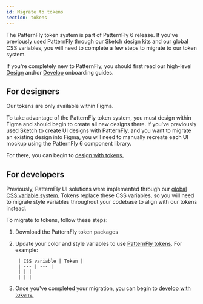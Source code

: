 ```yaml
---
id: Migrate to tokens
section: tokens
---
```


The PatternFly token system is part of PatternFly 6 release. If you've previously used PatternFly through our Sketch design kits and our global CSS variables, you will need to complete a few steps to migrate to our token system. 

If you're completely new to PatternFly, you should first read our high-level [Design](/get-started/design) and/or [Develop](/get-started/develop) onboarding guides.

## For designers 

Our tokens are only available within Figma.

To take advantage of the PatternFly token system, you must design within Figma and should begin to create all new designs there. If you've previously used Sketch to create UI designs with PatternFly, and you want to migrate an existing design into Figma, you will need to manually recreate each UI mockup using the PatternFly 6 component library.

For there, you can begin to [design with tokens.](/tokens/design-with-tokens)

## For developers

Previously, PatternFly UI solutions were implemented through our [global CSS variable system.](/developer-resources/global-css-variables) Tokens replace these CSS variables, so you will need to migrate style variables throughout your codebase to align with our tokens instead. 

To migrate to tokens, follow these steps: 

1. Download the PatternFly token packages 
1. Update your color and style variables to use [PatternFly tokens](/tokens/patternfly-tokens). For example: 

        | CSS variable | Token |
        | --- | --- |
        | | |
        | | |

1. Once you've completed your migration, you can begin to [develop with tokens.](/tokens/develop-with-tokens)